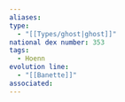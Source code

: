 ```yaml
---
aliases: 
type:
  - "[[Types/ghost|ghost]]"
national dex number: 353
tags:
  - Hoenn
evolution line:
  - "[[Banette]]"
associated:
---
```

